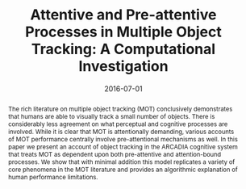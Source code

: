 ---
title: 'Attentive and Pre-attentive Processes in Multiple Object Tracking: A Computational Investigation'

# Authors
# If you created a profile for a user (e.g. the default `admin` user), write the username (folder name) here
# and it will be replaced with their full name and linked to their profile.
authors:
  - Paul F. Bello
  - admin
  - Christina Wasylyshyn

# Author notes (optional)
# author_notes:
#   - 'Equal contribution'
#   - 'Equal contribution'

date: '2016-07-01'
doi: ''

# Schedule page publish date (NOT publication's date).
publishDate: '2017-01-01T00:00:00Z'

# Publication type.
# Legend: 0 = Uncategorized; 1 = Conference paper; 2 = Journal article;
# 3 = Preprint / Working Paper; 4 = Report; 5 = Book; 6 = Book section;
# 7 = Thesis; 8 = Patent
publication_types: ['1']

# Publication name and optional abbreviated publication name.
publication: In *Proceedings of the Thirty-Eighth Annual Conference of the Cognitive Science Society*
publication_short: In *CogSci 2016*

abstract: "The rich literature on multiple object tracking (MOT) conclusively demonstrates that humans are able to visually track a small number of objects. There is considerably less agreement on what perceptual and cognitive processes are involved. While it is clear that MOT is attentionally demanding, various accounts of MOT performance centrally involve pre-attentional mechanisms as well. In this paper we present an account of object tracking in the ARCADIA cognitive system that treats MOT as dependent upon both pre-attentive and attention-bound processes. We show that with minimal addition this model replicates a variety of core phenomena in the MOT literature and provides an algorithmic explanation of human performance limitations."

# Summary. An optional shortened abstract.
summary: "We present an account of object tracking in the ARCADIA cognitive system that treats MOT as dependent upon both pre-attentive and attention-bound processes. We show that with minimal addition this model replicates a variety of core phenomena in the MOT literature and provides an algorithmic explanation of human performance limitations."


tags: [cognitive systems, object tracking, attention, cognitive modeling]

# Display this page in the Featured widget?
featured: false

# Custom links (uncomment lines below)
# links:
# - name: Custom Link
#   url: http://example.org

url_pdf: 'https://cogsci.mindmodeling.org/2016/papers/0268/paper0268.pdf'
url_code: ''
url_dataset: ''
url_poster: ''
url_project: ''
url_slides: ''
url_source: ''
url_video: ''

# Featured image
# To use, add an image named `featured.jpg/png` to your page's folder.
# image:
#   caption: 'Image credit: [**Unsplash**](https://unsplash.com/photos/pLCdAaMFLTE)'
#   focal_point: ''
#   preview_only: false

# Associated Projects (optional).
#   Associate this publication with one or more of your projects.
#   Simply enter your project's folder or file name without extension.
#   E.g. `internal-project` references `content/project/internal-project/index.md`.
#   Otherwise, set `projects: []`.
projects:
  - arcadia

# Slides (optional).
#   Associate this publication with Markdown slides.
#   Simply enter your slide deck's filename without extension.
#   E.g. `slides: "example"` references `content/slides/example/index.md`.
#   Otherwise, set `slides: ""`.
slides: ''
---